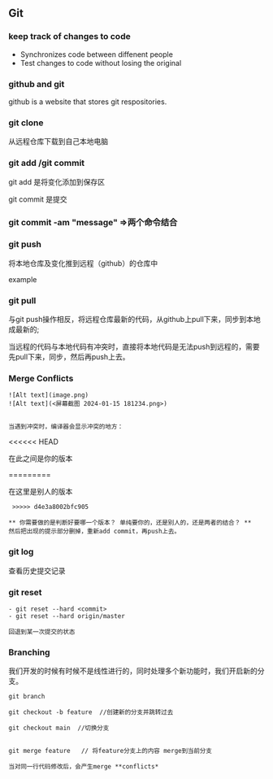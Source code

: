 ## Git

### keep track of changes to code

* Synchronizes code between diffenent people
* Test changes to code without losing the original


### github and git

github  is a website that stores git respositories.



### git clone

从远程仓库下载到自己本地电脑


### git add /git commit

git add 是将变化添加到保存区

git commit 是提交

###  git commit -am "message"   =>两个命令结合


### git push
将本地仓库及变化推到远程（github）的仓库中

example

### git pull

与git push操作相反，将远程仓库最新的代码，从github上pull下来，同步到本地成最新的;

当远程的代码与本地代码有冲突时，直接将本地代码是无法push到远程的，需要先pull下来，同步，然后再push上去。


### Merge Conflicts


```
![Alt text](image.png)
![Alt text](<屏幕截图 2024-01-15 181234.png>)


当遇到冲突时，编译器会显示冲突的地方：
```
<<<<<< HEAD 

 在此之间是你的版本

=========

在这里是别人的版本
```
 >>>>> d4e3a8002bfc905

** 你需要做的是判断好要哪一个版本？ 单纯要你的，还是别人的，还是两者的结合？ **
然后把出现的提示部分删掉，重新add commit，再push上去。
```
### git log  
查看历史提交记录

### git reset
```
- git reset --hard <commit>
- git reset --hard origin/master

回退到某一次提交的状态

```


### Branching

我们开发的时候有时候不是线性进行的，同时处理多个新功能时，我们开启新的分支。


```
git branch

git checkout -b feature  //创建新的分支并跳转过去

git checkout main  //切换分支


git merge feature   // 将feature分支上的内容 merge到当前分支

当对同一行代码修改后，会产生merge **conflicts*



```